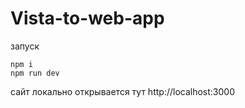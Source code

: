 # Vista-to-web-app

запуск

```
npm i
npm run dev
```

сайт локально открывается тут
http://localhost:3000
